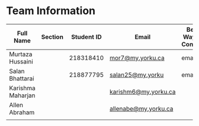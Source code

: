 # Team Information


| Full Name        | Section    | Student ID  | Email              | Best Way to Contact | Discord Username  |
|------------------|------------|-------------|--------------------|---------------------|-------------------|
|Murtaza Hussaini  |            |218318410    |  mor7@my.yorku.ca  |        email        |  murtazahussain   |
|Salan Bhattarai   |            |218877795    |salan25@my.yorku    |        email        |  salan2131        |
|Karishma Maharjan |            |             |karishm6@my.yorku.ca|                     |                   |
|Allen Abraham     |            |             |allenabe@my.yorku.ca|                     |                   |
|                  |            |             |                    |                     |                   |


